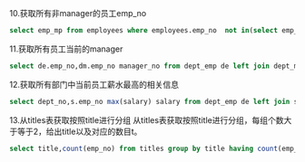 
10.获取所有非manager的员工emp_no

``` sql
select emp_mp from employees where employees.emp_no  not in(select emp_no from dept_manager).
```
11.获取所有员工当前的manager
``` sql
select de.emp_no,dm.emp_no manager_no from dept_emp de left join dept_manager dm on de.dept_no=dm.dept_no where de.to_date='9999-01-01' and dm.to_date='9999-01-01' and de.emp_no!=dm.emp_no
```

12.获取所有部门中当前员工薪水最高的相关信息
```sql
select dept_no,s.emp_no max(salary) salary from dept_emp de left join salaries s on de.emp_no=s.emp_no where de.to_date='9999-01-01' and s.to_date='9999-01-01' group by dept_no having s.salary=max(salary)
```
13.从titles表获取按照title进行分组
从titles表获取按照title进行分组，每组个数大于等于2，给出title以及对应的数目t。
```sql
select title,count(emp_no) from titles group by title having count(emp_no)>=2;
```
